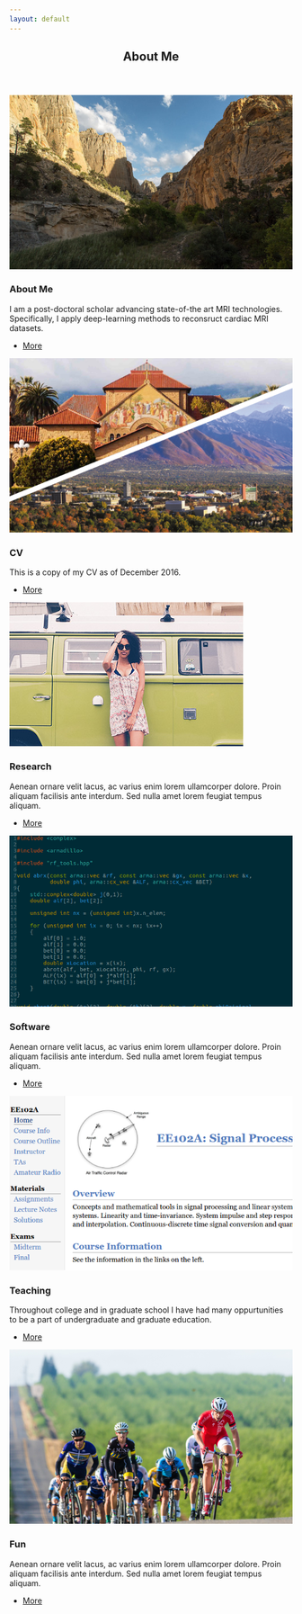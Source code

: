 ```yaml
---
layout: default
---
```


<!-- <\!-- Section -\-> -->
<!-- <section> -->
<!-- 	<header class="major"> -->
<!-- 		<h2>Erat lacinia</h2> -->
<!-- 	</header> -->
<!-- 	<div class="features"> -->
<!-- 		<article> -->
<!-- 			<span class="icon fa-diamond"></span> -->
<!-- 			<div class="content"> -->
<!-- 				<h3>Portitor ullamcorper</h3> -->
<!-- 				<p>Aenean ornare velit lacus, ac varius enim lorem ullamcorper dolore. Proin aliquam facilisis ante interdum. Sed nulla amet lorem feugiat tempus aliquam.</p> -->
<!-- 			</div> -->
<!-- 		</article> -->
<!-- 		<article> -->
<!-- 			<span class="icon fa-paper-plane"></span> -->
<!-- 			<div class="content"> -->
<!-- 				<h3>Sapien veroeros</h3> -->
<!-- 				<p>Aenean ornare velit lacus, ac varius enim lorem ullamcorper dolore. Proin aliquam facilisis ante interdum. Sed nulla amet lorem feugiat tempus aliquam.</p> -->
<!-- 			</div> -->
<!-- 		</article> -->
<!-- 		<article> -->
<!-- 			<span class="icon fa-rocket"></span> -->
<!-- 			<div class="content"> -->
<!-- 				<h3>Quam lorem ipsum</h3> -->
<!-- 				<p>Aenean ornare velit lacus, ac varius enim lorem ullamcorper dolore. Proin aliquam facilisis ante interdum. Sed nulla amet lorem feugiat tempus aliquam.</p> -->
<!-- 			</div> -->
<!-- 		</article> -->
<!-- 		<article> -->
<!-- 			<span class="icon fa-signal"></span> -->
<!-- 			<div class="content"> -->
<!-- 				<h3>Sed magna finibus</h3> -->
<!-- 				<p>Aenean ornare velit lacus, ac varius enim lorem ullamcorper dolore. Proin aliquam facilisis ante interdum. Sed nulla amet lorem feugiat tempus aliquam.</p> -->
<!-- 			</div> -->
<!-- 		</article> -->
<!-- 	</div> -->
<!-- </section> -->

<!-- Section -->
<section>
	<header class="major">
		<h2>About Me</h2>
	</header>
	<div class="posts">
		<article>
			<a href="{{ 'about_me.html' | absolute_url }}" class="image"><img src="assets/images/death_hollow_1.png" alt="" /></a>
			<h3>About Me</h3>
			<p>I am a post-doctoral scholar advancing state-of-the art MRI technologies.  Specifically, I apply deep-learning methods to reconsruct cardiac MRI datasets.</p>
			<ul class="actions">
				<li><a href="{{ 'about_me.html' | absolute_url }}" class="button">More</a></li>
			</ul>
		</article>
		<article>
			<a href="{{ 'cv.html' | absolute_url }}" class="image"><img src="assets/images/campuses.png" alt="" /></a>
			<h3>CV</h3>
			<p>This is a copy of my CV as of December 2016.  </p>
			<ul class="actions">
				<li><a href="{{ 'cv.html' | absolute_url }}" class="button">More</a></li>
			</ul>
		</article>
		<article>
			<a href="#" class="image"><img src="assets/images/pic03.jpg" alt="" /></a>
			<h3>Research</h3>
			<p>Aenean ornare velit lacus, ac varius enim lorem ullamcorper dolore. Proin aliquam facilisis ante interdum. Sed nulla amet lorem feugiat tempus aliquam.</p>
			<ul class="actions">
				<li><a href="#" class="button">More</a></li>
			</ul>
		</article>
		<article>
			<a href="{{ 'software.html' | absolute_url }}" class="image"><img src="assets/images/code_crop.png" alt="" /></a>
			<h3>Software</h3>
			<p>Aenean ornare velit lacus, ac varius enim lorem ullamcorper dolore. Proin aliquam facilisis ante interdum. Sed nulla amet lorem feugiat tempus aliquam.</p>
			<ul class="actions">
				<li><a href="{{ 'software.html' | absolute_url }}" class="button">More</a></li>
			</ul>
		</article>
		<article>
			<a href="{{ 'teaching.html' | absolute_url }}" class="image"><img src="assets/images/ee102a_header_crop.png" alt="" /></a>
			<h3>Teaching</h3>
			<p>Throughout college and in graduate school I have had many oppurtunities to be a part of undergraduate and graduate education.</p>
			<ul class="actions">
				<li><a href="{{ 'teaching.html' | absolute_url }}" class="button">More</a></li>
			</ul>
		</article>
		<article>
			<a href="#" class="image"><img src="assets/images/merced_rr.png" alt="" /></a>
			<h3>Fun</h3>
			<p>Aenean ornare velit lacus, ac varius enim lorem ullamcorper dolore. Proin aliquam facilisis ante interdum. Sed nulla amet lorem feugiat tempus aliquam.</p>
			<ul class="actions">
				<li><a href="#" class="button">More</a></li>
			</ul>
		</article>
	</div>
</section>
